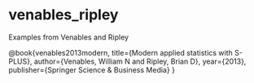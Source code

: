 # venables_ripley
Examples from Venables and Ripley


@book{venables2013modern,
  title={Modern applied statistics with S-PLUS},
  author={Venables, William N and Ripley, Brian D},
  year={2013},
  publisher={Springer Science \& Business Media}
}

